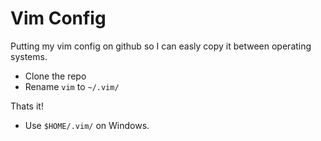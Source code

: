 # Vim Config

Putting my vim config on github so I can easly copy it between operating systems.

- Clone the repo
- Rename `vim` to `~/.vim/`

Thats it!

* Use `$HOME/.vim/` on Windows.

